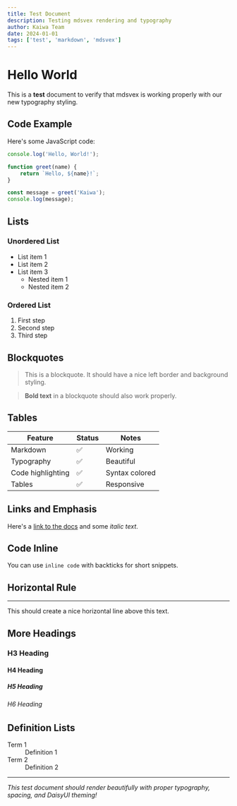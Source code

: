 ```yaml
---
title: Test Document
description: Testing mdsvex rendering and typography
author: Kaiwa Team
date: 2024-01-01
tags: ['test', 'markdown', 'mdsvex']
---
```


# Hello World

This is a **test** document to verify that mdsvex is working properly with our new typography styling.

## Code Example

Here's some JavaScript code:

```javascript
console.log('Hello, World!');

function greet(name) {
    return `Hello, ${name}!`;
}

const message = greet('Kaiwa');
console.log(message);
```

## Lists

### Unordered List
- List item 1
- List item 2
- List item 3
  - Nested item 1
  - Nested item 2

### Ordered List
1. First step
2. Second step
3. Third step

## Blockquotes

> This is a blockquote. It should have a nice left border and background styling.

> **Bold text** in a blockquote should also work properly.

## Tables

| Feature | Status | Notes |
|---------|--------|-------|
| Markdown | ✅ | Working |
| Typography | ✅ | Beautiful |
| Code highlighting | ✅ | Syntax colored |
| Tables | ✅ | Responsive |

## Links and Emphasis

Here's a [link to the docs](https://example.com) and some *italic text*.

## Code Inline

You can use `inline code` with backticks for short snippets.

## Horizontal Rule

---

This should create a nice horizontal line above this text.

## More Headings

### H3 Heading
#### H4 Heading
##### H5 Heading
###### H6 Heading

## Definition Lists

<dl>
<dt>Term 1</dt>
<dd>Definition 1</dd>
<dt>Term 2</dt>
<dd>Definition 2</dd>
</dl>

---

*This test document should render beautifully with proper typography, spacing, and DaisyUI theming!*
